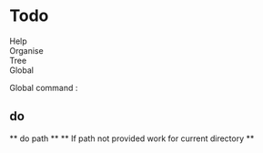 # Todo  
 Help  
 Organise  
 Tree   
 Global 

Global command :
## do 

** do <command> path ** 
** If path not provided work for current directory ** 
